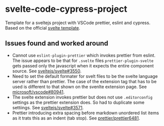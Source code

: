 # svelte-code-cypress-project

Template for a sveltejs project with VSCode prettier, eslint and cypress. Based on the official [svelte template](https://github.com/sveltejs/template).

## Issues found and worked around

- Cannot use `eslint-plugin-prettier` which invokes prettier from eslint. The issue appears to be that for `.svelte` files `prettier-plugin-svelte` gets passed only the javascript when it expects the entire component source. See [sveltejs/svelte#3550](https://github.com/sveltejs/svelte/issues/3550).
- Need to set the default formater for svelt files to be the svelte language server rather than prettier. The case of the extension tag that has to be used is different to that shown on the svenlte extension page. See [microsoft/vscode#80941](https://github.com/microsoft/vscode/issues/80941).
- The svelte extension invokes prettier but does not use `.editorconfig` settings as the prettier extension does. So had to duplicate some settiings. See [sveltejs/svelte#3571](https://github.com/sveltejs/svelte/issues/3571).
- Prettier introducing extra spacing before markdown unordered list items as it trats this as an indent (tab stop). See [prettier/prettier6481](https://github.com/prettier/prettier/issues/6481).
